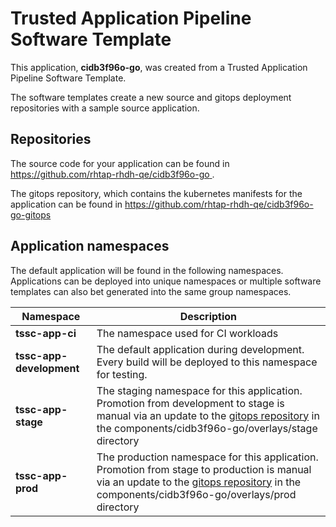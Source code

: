 # Trusted Application Pipeline Software Template

This application, **cidb3f96o-go**, was created from a Trusted Application Pipeline Software Template.

The software templates create a new source and gitops deployment repositories with a sample source application. 

## Repositories

The source code for your application can be found in [https://github.com/rhtap-rhdh-qe/cidb3f96o-go ](https://github.com/rhtap-rhdh-qe/cidb3f96o-go ).
 
The gitops repository, which contains the kubernetes manifests for the application can be found in 
[https://github.com/rhtap-rhdh-qe/cidb3f96o-go-gitops ](https://github.com/rhtap-rhdh-qe/cidb3f96o-go-gitops ) 

## Application namespaces 

The default application will be found in the following namespaces. Applications can be deployed into unique namespaces or multiple software templates can also bet generated into the same group namespaces.  

|  Namespace   |  Description   |  
| -------- | -------- |
| **tssc-app-ci** | The namespace used for CI workloads |
| **tssc-app-development** | The default application during development. Every build will be deployed to this namespace for testing. |
| **tssc-app-stage** | The staging namespace for this application. Promotion from development to stage is manual via an update to the [gitops repository](https://github.com/rhtap-rhdh-qe/cidb3f96o-go-gitops ) in the components/cidb3f96o-go/overlays/stage directory |
| **tssc-app-prod** | The production namespace for this application. Promotion from stage to production is manual via an update to the [gitops repository](https://github.com/rhtap-rhdh-qe/cidb3f96o-go-gitops ) in the components/cidb3f96o-go/overlays/prod directory |